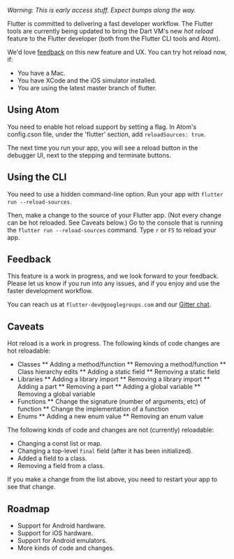 *Warning: This is early access stuff. Expect bumps along the way.*

Flutter is committed to delivering a fast developer workflow. The Flutter tools are currently being updated to bring the Dart VM's new _hot reload_ feature to the Flutter developer (both from the Flutter CLI tools and Atom).

We'd love [feedback](https://github.com/flutter/flutter/issues/new) on this new feature and UX. You can try hot reload now, if:

* You have a Mac.
* You have XCode and the iOS simulator installed.
* You are using the latest master branch of flutter.

## Using Atom

You need to enable hot reload support by setting a flag. In Atom's config.cson file, under the 'flutter' section, add `reloadSources: true`.

The next time you run your app, you will see a reload button in the debugger UI, next to the stepping and terminate buttons.

## Using the CLI

You need to use a hidden command-line option. Run your app with `flutter run --reload-sources`.

Then, make a change to the source of your Flutter app. (Not every change can be hot reloaded. See Caveats below.) Go to the console that is running the `flutter run --reload-sources` command. Type `r` or `F5` to reload your app.

## Feedback

This feature is a work in progress, and we look forward to your feedback. Please let us know if you run into any issues, and if you enjoy and use the faster development workflow.

You can reach us at `flutter-dev@googlegroups.com` and our [Gitter chat](https://gitter.im/flutter/flutter).

## Caveats

Hot reload is a work in progress. The following kinds of code changes are hot reloadable:

* Classes
** Adding a method/function
** Removing a method/function
** Class hierarchy edits
** Adding a static field
** Removing a static field
* Libraries
** Adding a library import
** Removing a library import
** Adding a part
** Removing a part
** Adding a global variable
** Removing a global variable
* Functions
** Change the signature (number of arguments, etc) of function
** Change the implementation of a function
* Enums
** Adding a new enum value
** Removing an enum value


The following kinds of code and changes are not (currently) reloadable:

* Changing a const list or map.
* Changing a top-level `final` field (after it has been initialized).
* Added a field to a class.
* Removing a field from a class.

If you make a change from the list above, you need to restart your app to see that change.

## Roadmap

* Support for Android hardware.
* Support for iOS hardware.
* Support for Android emulators.
* More kinds of code and changes.